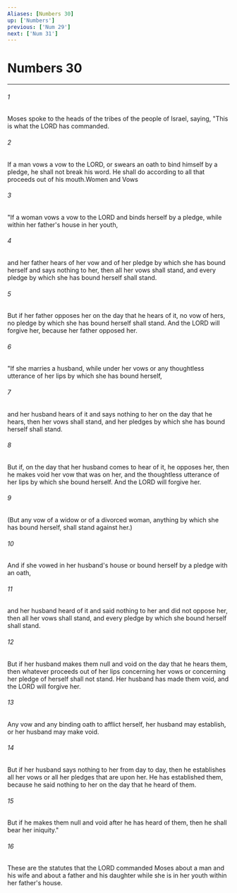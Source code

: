 ```yaml
---
Aliases: [Numbers 30]
up: ['Numbers']
previous: ['Num 29']
next: ['Num 31']
---
```

# Numbers 30
***



###### 1 
Moses spoke to the heads of the tribes of the people of Israel, saying, "This is what the LORD has commanded. 

###### 2 
If a man vows a vow to the LORD, or swears an oath to bind himself by a pledge, he shall not break his word. He shall do according to all that proceeds out of his mouth.Women and Vows 

###### 3 
"If a woman vows a vow to the LORD and binds herself by a pledge, while within her father's house in her youth, 

###### 4 
and her father hears of her vow and of her pledge by which she has bound herself and says nothing to her, then all her vows shall stand, and every pledge by which she has bound herself shall stand. 

###### 5 
But if her father opposes her on the day that he hears of it, no vow of hers, no pledge by which she has bound herself shall stand. And the LORD will forgive her, because her father opposed her. 

###### 6 
"If she marries a husband, while under her vows or any thoughtless utterance of her lips by which she has bound herself, 

###### 7 
and her husband hears of it and says nothing to her on the day that he hears, then her vows shall stand, and her pledges by which she has bound herself shall stand. 

###### 8 
But if, on the day that her husband comes to hear of it, he opposes her, then he makes void her vow that was on her, and the thoughtless utterance of her lips by which she bound herself. And the LORD will forgive her. 

###### 9 
(But any vow of a widow or of a divorced woman, anything by which she has bound herself, shall stand against her.) 

###### 10 
And if she vowed in her husband's house or bound herself by a pledge with an oath, 

###### 11 
and her husband heard of it and said nothing to her and did not oppose her, then all her vows shall stand, and every pledge by which she bound herself shall stand. 

###### 12 
But if her husband makes them null and void on the day that he hears them, then whatever proceeds out of her lips concerning her vows or concerning her pledge of herself shall not stand. Her husband has made them void, and the LORD will forgive her. 

###### 13 
Any vow and any binding oath to afflict herself, her husband may establish, or her husband may make void. 

###### 14 
But if her husband says nothing to her from day to day, then he establishes all her vows or all her pledges that are upon her. He has established them, because he said nothing to her on the day that he heard of them. 

###### 15 
But if he makes them null and void after he has heard of them, then he shall bear her iniquity." 

###### 16 
These are the statutes that the LORD commanded Moses about a man and his wife and about a father and his daughter while she is in her youth within her father's house.

